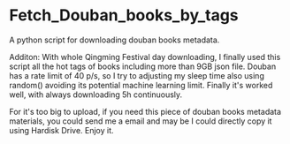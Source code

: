 # Fetch_Douban_books_by_tags
A python script for downloading douban books metadata.

Additon:
With whole Qingming Festival day downloading, I finally used this script all the hot tags of books including more than 9GB json file.
Douban has a rate limit of 40 p/s, so I try to adjusting my sleep time also using random() avoiding its potential machine learning limit.
Finally it's worked well, with always downloading 5h continuously.

For it's too big to upload, if you need this piece of douban books metadata materials, you could send me a email and may be I could directly copy it using Hardisk Drive.
Enjoy it.
